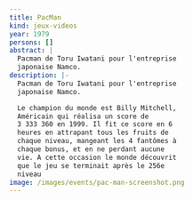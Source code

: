```yaml
---
title: PacMan
kind: jeux-videos
year: 1979
persons: []
abstract: |
  Pacman de Toru Iwatani pour l'entreprise
  japonaise Namco.
description: |-
  Pacman de Toru Iwatani pour l'entreprise
  japonaise Namco.

  Le champion du monde est Billy Mitchell,
  Américain qui réalisa un score de
  3 333 360 en 1999. Il fit ce score en 6
  heures en attrapant tous les fruits de
  chaque niveau, mangeant les 4 fantômes à
  chaque bonus, et en ne perdant aucune
  vie. A cette occasion le monde découvrit
  que le jeu se terminait après le 256e
  niveau
image: /images/events/pac-man-screenshot.png
---
```

